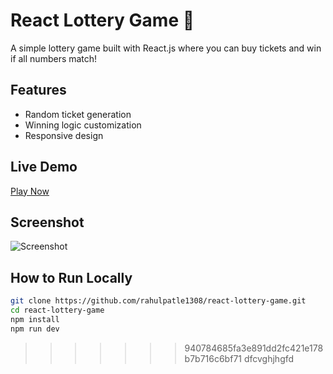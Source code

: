  
# React Lottery Game 🎰

A simple lottery game built with React.js where you can buy tickets and win if all numbers match!

## Features
- Random ticket generation
- Winning logic customization
- Responsive design

## Live Demo
[Play Now](https://github.com/rahulpatle1308/react-lottery-game)

## Screenshot
![Screenshot](/screenshot.png)

## How to Run Locally
```bash
git clone https://github.com/rahulpatle1308/react-lottery-game.git
cd react-lottery-game
npm install
npm run dev
```
>>>>>>> 940784685fa3e891dd2fc421e178b7b716c6bf71
dfcvghjhgfd
